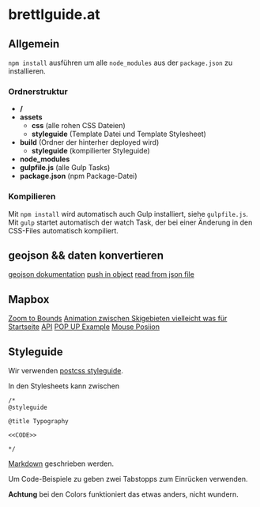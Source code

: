 # brettlguide.at
## Allgemein
`npm install` ausführen um alle `node_modules` aus der `package.json` zu installieren.

### Ordnerstruktur
* __/__
* __assets__
  * __css__ (alle rohen CSS Dateien)
  * __styleguide__ (Template Datei und Template Stylesheet)
* __build__ (Ordner der hinterher deployed wird)
  * __styleguide__ (kompilierter Styleguide)
* __node_modules__
* __gulpfile.js__ (alle Gulp Tasks)
* __package.json__ (npm Package-Datei)

### Kompilieren
Mit `npm install` wird automatisch auch Gulp installiert, siehe `gulpfile.js`.  
Mit `gulp` startet automatisch der watch Task, der bei einer Änderung in den CSS-Files automatisch kompiliert.

## geojson && daten konvertieren
[geojson dokumentation](https://www.npmjs.com/package/geojson)
[push in object](http://stackoverflow.com/a/921012)
[read from json file](http://stackoverflow.com/a/2177585)

## Mapbox
[Zoom to Bounds](https://www.mapbox.com/mapbox-gl-js/example/zoomto-linestring/)
[Animation zwischen Skigebieten vielleicht was für Startseite](https://www.mapbox.com/mapbox-gl-js/example/playback-locations/)
[API](https://www.mapbox.com/mapbox-gl-js/api/)
[POP UP Example](https://www.mapbox.com/mapbox-gl-js/example/popup/)
[Mouse Posiion](https://www.mapbox.com/mapbox-gl-js/example/mouse-position/)



## Styleguide
Wir verwenden [postcss styleguide](https://github.com/morishitter/postcss-style-guide).  

In den Stylesheets kann zwischen
```
/*
@styleguide

@title Typography

<<CODE>>

*/
```
[Markdown](https://github.com/adam-p/markdown-here/wiki/Markdown-Cheatsheet) geschrieben werden.  

Um Code-Beispiele zu geben zwei Tabstopps zum Einrücken verwenden.  

__Achtung__ bei den Colors funktioniert das etwas anders, nicht wundern.
